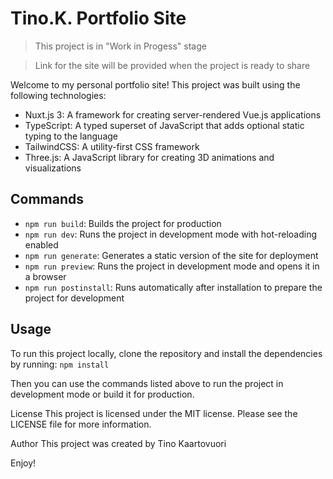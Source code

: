 # Tino.K. Portfolio Site

> This project is in "Work in Progess" stage

> Link for the site will be provided when the project is ready to share

Welcome to my personal portfolio site! This project was built using the following technologies:

- Nuxt.js 3: A framework for creating server-rendered Vue.js applications
- TypeScript: A typed superset of JavaScript that adds optional static typing to the language
- TailwindCSS: A utility-first CSS framework
- Three.js: A JavaScript library for creating 3D animations and visualizations

## Commands

- `npm run build`: Builds the project for production
- `npm run dev`: Runs the project in development mode with hot-reloading enabled
- `npm run generate`: Generates a static version of the site for deployment
- `npm run preview`: Runs the project in development mode and opens it in a browser
- `npm run postinstall`: Runs automatically after installation to prepare the project for development

## Usage

To run this project locally, clone the repository and install the dependencies by running:
`npm install`

Then you can use the commands listed above to run the project in development mode or build it for production.

License
This project is licensed under the MIT license. Please see the LICENSE file for more information.

Author
This project was created by Tino Kaartovuori

Enjoy!
